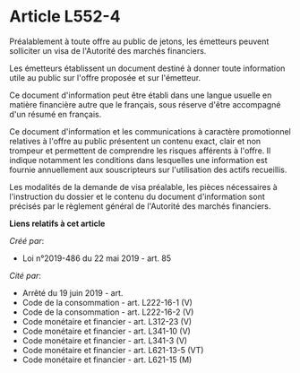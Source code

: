 # Article L552-4

Préalablement à toute offre au public de jetons, les émetteurs peuvent solliciter un visa de l'Autorité des marchés
financiers.

Les émetteurs établissent un document destiné à donner toute information utile au public sur l'offre proposée et sur
l'émetteur.

Ce document d'information peut être établi dans une langue usuelle en matière financière autre que le français, sous réserve
d'être accompagné d'un résumé en français.

Ce document d'information et les communications à caractère promotionnel relatives à l'offre au public présentent un contenu
exact, clair et non trompeur et permettent de comprendre les risques afférents à l'offre. Il indique notamment les conditions
dans lesquelles une information est fournie annuellement aux souscripteurs sur l'utilisation des actifs recueillis.

Les modalités de la demande de visa préalable, les pièces nécessaires à l'instruction du dossier et le contenu du document
d'information sont précisés par le règlement général de l'Autorité des marchés financiers.

**Liens relatifs à cet article**

_Créé par_:

  - Loi n°2019-486 du 22 mai 2019 - art. 85

_Cité par_:

  - Arrêté du 19 juin 2019 - art.
  - Code de la consommation - art. L222-16-1 (V)
  - Code de la consommation - art. L222-16-2 (V)
  - Code monétaire et financier - art. L312-23 (V)
  - Code monétaire et financier - art. L341-10 (V)
  - Code monétaire et financier - art. L341-3 (V)
  - Code monétaire et financier - art. L621-13-5 (VT)
  - Code monétaire et financier - art. L621-15 (M)
